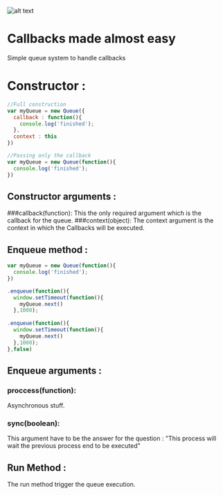 



![alt text](http://i.imgur.com/2grQz3L.png "Ordine")

Callbacks made almost easy
======
Simple queue system to handle callbacks


Constructor : 
======

```javascript
//Full construction
var myQueue = new Queue({
  callback : function(){
    console.log('finished');
  },
  context : this
})

//Passing only the callback
var myQueue = new Queue(function(){
  console.log('finished');
})
```


## Constructor arguments : 
  ###callback(function):
This the only required argument which is the callback for the queue.
  ###context(object):
The context argument is the context in which the Callbacks will be executed.


## Enqueue method : 

```javascript
var myQueue = new Queue(function(){
  console.log('finished');
})

.enqueue(function(){
  window.setTimeout(function(){
    myQueue.next()
  },1000);
  
.enqueue(function(){
  window.setTimeout(function(){
    myQueue.next()
  },1000);
},false)

```

## Enqueue arguments : 

  ### proccess(function):
  
Asynchronous stuff.

  ### sync(boolean): 
  
This argument have to be the answer for the question : "This process will wait the previous process end to be executed"


## Run Method : 

The run method trigger the queue execution.

